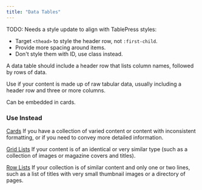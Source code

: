 ```yaml
---
title: "Data Tables"
---
```


TODO: Needs a style update to align with TablePress styles:

* Target `<thead>` to style the header row, not `:first-child`.
* Provide more spacing around items.
* Don't style them with ID, use class instead.

A data table should include a header row that lists column names, followed by rows of data.

Use if your content is made up of raw tabular data, usually including a header row and three or more columns.

Can be embedded in cards.

### Use Instead

[Cards](/patterns/components/cards/) If you have a collection of varied content or content with inconsistent formatting, or if you need to convey more detailed information.

[Grid Lists](/patterns/components/grid-lists/) If your content is of an identical or very similar type (such as a collection of images or magazine covers and titles).

[Row Lists](/patterns/components/row-lists/) If your collection is of similar content and only one or two lines, such as a list of titles with very small thumbnail images or a directory of pages.
